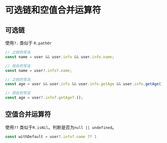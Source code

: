 
# 可选链和空值合并运算符
## 可选链

使用`?.` 类似于 `R.pathOr`

```javascript
// 之前的写法
const name = user && user.info && user.info.name;

// 现在的写法
const name = user?.info?.name;
```

```javascript
// 之前的写法
const age = user && user.info && user.info.getAge && user.info.getAge();

// 现在的写法
const age = user?.info?.getAge?.();
```



## 空值合并运算符

使用`??` 类似于`R.isNil`。判断是否为`null || undefined`。

```javascript
const withDefault = user?.info?.name ?? 1
```





